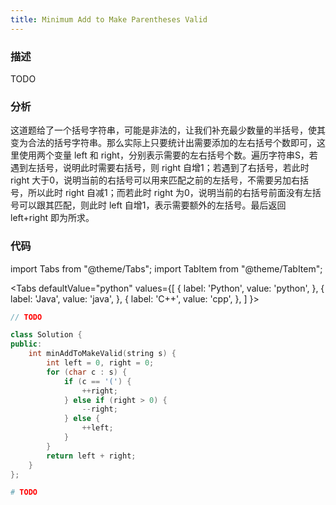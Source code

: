 ```yaml
---
title: Minimum Add to Make Parentheses Valid
---
```


### 描述

TODO

### 分析

这道题给了一个括号字符串，可能是非法的，让我们补充最少数量的半括号，使其变为合法的括号字符串。那么实际上只要统计出需要添加的左右括号个数即可，这里使用两个变量 left 和 right，分别表示需要的左右括号个数。遍历字符串S，若遇到左括号，说明此时需要右括号，则 right 自增1；若遇到了右括号，若此时 right 大于0，说明当前的右括号可以用来匹配之前的左括号，不需要另加右括号，所以此时 right 自减1；而若此时 right 为0，说明当前的右括号前面没有左括号可以跟其匹配，则此时 left 自增1，表示需要额外的左括号。最后返回 left+right 即为所求。

### 代码

import Tabs from "@theme/Tabs";
import TabItem from "@theme/TabItem";

<Tabs
defaultValue="python"
values={[
{ label: 'Python', value: 'python', },
{ label: 'Java', value: 'java', },
{ label: 'C++', value: 'cpp', },
]
}>
<TabItem value="java">

```java
// TODO
```

</TabItem>
<TabItem value="cpp">

```cpp
class Solution {
public:
    int minAddToMakeValid(string s) {
        int left = 0, right = 0;
        for (char c : s) {
            if (c == '(') {
                ++right;
            } else if (right > 0) {
                --right;
            } else {
                ++left;
            }
        }
        return left + right;
    }
};
```

</TabItem>

<TabItem value="python">

```python
# TODO
```

</TabItem>
</Tabs>
